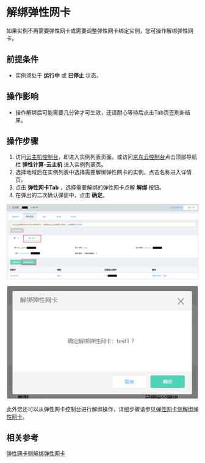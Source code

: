 # 解绑弹性网卡

如果实例不再需要弹性网卡或需要调整弹性网卡绑定实例，您可操作解绑弹性网卡。

## 前提条件

* 实例须处于 **运行中** 或 **已停止** 状态。

## 操作影响

* 操作解绑后可能需要几分钟才可生效，还请耐心等待后点击Tab页签刷新结果。

## 操作步骤

1. 访问[云主机控制台](https://cns-console.jdcloud.com/host/compute/list)，即进入实例列表页面。或访问[京东云控制台](https://console.jdcloud.com)点击顶部导航栏 **弹性计算-云主机** 进入实例列表页。
2. 选择地域后在实例列表中选择需要解绑弹性网卡的实例，点击名称进入详情页。
3. 点击 **弹性网卡Tab** ，选择需要解绑的弹性网卡点解 **解绑** 按钮。
4. 在弹出的二次确认弹窗中，点击 **确定**。
		
![](../../../../../image/vm/detach-eni1.png)

<div align="center"><img src="../../../../../image/vm/detach-eni2.png" width="500"></div>

此外您还可以从弹性网卡控制台进行解绑操作，详细步骤请参见[弹性网卡侧解绑弹性网卡](../../../../Networking/Elastic-Network-Interface/Operation-Guide/Elastic-Network-Interface-Management/Disassociate-Elastic-Network-Interface.md)。

## 相关参考
[弹性网卡侧解绑弹性网卡](../../../../Networking/Elastic-Network-Interface/Operation-Guide/Elastic-Network-Interface-Management/Disassociate-Elastic-Network-Interface.md)
